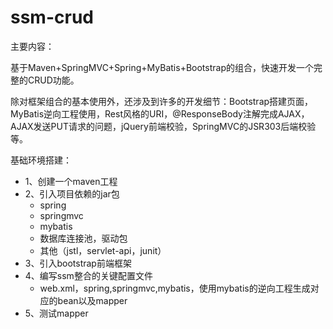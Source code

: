 # ssm-crud
主要内容：

基于Maven+SpringMVC+Spring+MyBatis+Bootstrap的组合，快速开发一个完整的CRUD功能。

除对框架组合的基本使用外，还涉及到许多的开发细节：Bootstrap搭建页面，MyBatis逆向工程使用，Rest风格的URI，@ResponseBody注解完成AJAX，AJAX发送PUT请求的问题，jQuery前端校验，SpringMVC的JSR303后端校验等。

基础环境搭建：
- 1、创建一个maven工程
- 2、引入项目依赖的jar包
    - spring
    - springmvc
    - mybatis
    - 数据库连接池，驱动包
    - 其他（jstl，servlet-api，junit）
- 3、引入bootstrap前端框架
- 4、编写ssm整合的关键配置文件
    - web.xml，spring,springmvc,mybatis，使用mybatis的逆向工程生成对应的bean以及mapper
- 5、测试mapper
